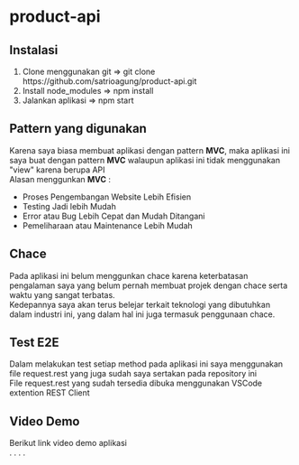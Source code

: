 # product-api
<h2>Instalasi</h2>
<ol>
<li>Clone menggunakan git => git clone https://github.com/satrioagung/product-api.git</li>
<li>Install node_modules => npm install</li>
<li>Jalankan aplikasi => npm start</li>
</ol>

<h2>Pattern yang digunakan</h2>
Karena saya biasa membuat aplikasi dengan pattern <strong>MVC</strong>, maka aplikasi ini saya buat dengan pattern <strong>MVC</strong> walaupun aplikasi ini tidak menggunakan "view" karena berupa API<br>
Alasan menggunkan <strong>MVC</strong> :
<ul>
<li>Proses Pengembangan Website Lebih Efisien</li>
<li>Testing Jadi lebih Mudah</li>
<li>Error atau Bug Lebih Cepat dan Mudah Ditangani</li>
<li>Pemeliharaan atau Maintenance Lebih Mudah</li>
</ul>

<h2>Chace</h2>
Pada aplikasi ini belum menggunkan chace karena keterbatasan pengalaman saya yang belum pernah membuat projek dengan chace serta waktu yang sangat terbatas.<br>
Kedepannya saya akan terus belejar terkait teknologi yang dibutuhkan dalam industri ini, yang dalam hal ini juga termasuk penggunaan chace.

<h2>Test E2E</h2>
Dalam melakukan test setiap method pada aplikasi ini saya menggunakan file request.rest yang juga sudah saya sertakan pada repository ini<br>
File request.rest yang sudah tersedia dibuka menggunakan VSCode extention REST Client

<h2>Video Demo</h2>
Berikut link video demo aplikasi<br>
. . . .
